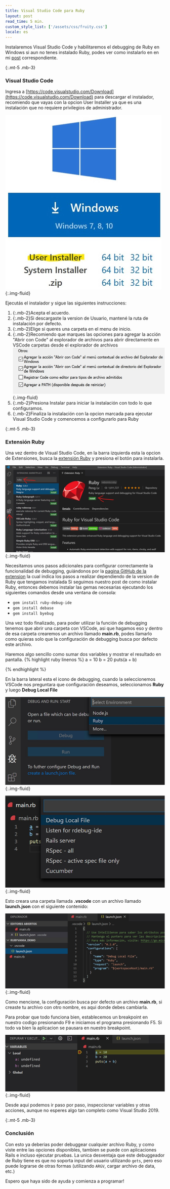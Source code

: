 ```yaml
---
title: Visual Studio Code para Ruby
layout: post
read_time: 5 min.
custom_style_list: ['/assets/css/fruity.css']
locale: es
---
```

Instalaremos Visual Studio Code y habilitaremos el debugging de Ruby en Windows si aun no tenes instalado Ruby, podes ver como instalarlo en en mi [post](/2020/01/09/installation.html) correspondiente.

{:.mt-5 .mb-3}
### Visual Studio Code

Ingresa a [https://code.visualstudio.com/Download](https://code.visualstudio.com/Download) para descargar el instalador, recomiendo que vayas con la opcion User Installer ya que es una instalación que no requiere privilegios de administrador.

![Descarga VSCode](/assets/images/posts/vscode/download.jpg){:.img-fluid}

Ejecutás el instalador y sigue las siguientes instrucciones:

1. {:.mb-2}Acepta el acuerdo.
2. {:.mb-2}Si descargaste la version de Usuario, mantené la ruta de instalación por defecto.
3. {:.mb-2}Elige si queres una carpeta en el menu de inicio.
4. {:.mb-2}Recomiendo que marques las opciones para agregar la acción "Abrir con Code" al explorador de archivos para abrir directamente en VSCode carpetas desde el explorador de archivos
![Opciones Explorer](/assets/images/posts/vscode/options.jpg){:.img-fluid}
5. {:.mb-2}Presiona Instalar para iniciar la instalación con todo lo que configuramos.
6. {:.mb-2}Finaliza la instalación con la opcion marcada para ejecutar Visual Studio Code y comencemos a configurarlo para Ruby

{:.mt-5 .mb-3}
### Extensión Ruby

Una vez dentro de Visual Studio Code, en la barra izquierda esta la opcion de Extensiones, busca la [extensión Ruby](https://marketplace.visualstudio.com/items?itemName=rebornix.Ruby) y presiona el botón para instalarla.

![Extension](/assets/images/posts/vscode/extension.jpg){:.img-fluid}

Necesitamos unos pasos adicionales para configurar correctamente la funcionalidad de debugging, guiándonos por la [pagina GitHub de la extension](https://github.com/rubyide/vscode-ruby/blob/master/docs/debugger.md) la cual indica los pasos a realizar dependiendo de la version de Ruby que tengamos instalada
Si seguimos nuestro post de como instalar Ruby, entonces debemos instalar las gemas necesarias ejecutando los siguientes comandos desde una ventana de consola:

- `gem install ruby-debug-ide`
- `gem install debase`
- `gem install byebug`

Una vez todo finalizado, para poder utilizar la función de debugging tenemos que abrir una carpeta con VSCode, asi que hagamos eso y dentro de esa carpeta crearemos un archivo llamado **main.rb**, podes llamarlo como quieras solo que la configuración de debugging busca por defecto este archivo.

Haremos algo sencillo como sumar dos variables y mostrar el resultado en pantalla.
{% highlight ruby linenos %}
a = 10
b = 20
puts(a + b)

{% endhighlight %}

En la barra lateral esta el icono de debugging, cuando la seleccionemos VSCode nos preguntara que configuración deseamos, seleccionamos **Ruby** y luego **Debug Local File**

![Debug Selection](/assets/images/posts/vscode/debug_selection.jpg){:.img-fluid}

![Debug Mode](/assets/images/posts/vscode/debug_mode.jpg){:.img-fluid}

Esto creara una carpeta llamada **.vscode** con un archivo llamado **launch.json** con el siguiente contenido:

![Debug Config](/assets/images/posts/vscode/launch_content.jpg){:.img-fluid}

Como mencione, la configuración busca por defecto un archivo **main.rb**, si creaste tu archivo con otro nombre, es aqui donde debes cambiarla.

Para probar que todo funciona bien, establecemos un breakpoint en nuestro codigo presionando F9 e iniciamos el programa presionando F5. Si todo va bien la aplicacion se pausara en nuestro breakpoint.

![Debugging](/assets/images/posts/vscode/debugging.jpg){:.img-fluid}

Desde aqui podemos ir paso por paso, inspeccionar variables y otras acciones, aunque no esperes algo tan completo como Visual Studio 2019.

{:.mt-5 .mb-3}
### Conclusión

Con esto ya deberias poder debuggear cualquier archivo Ruby, y como viste entre las opciones disponibles, tambien se puede con aplicaciones Rails e incluso ejecutar pruebas.
La unica desventaja que este debuggeador de Ruby tiene es que no soporta input del usuario utilizando `gets`, pero eso puede lograrse de otras formas (utilizando `ARGV`, cargar archivo de data, etc.)

Espero que haya sido de ayuda y comienza a programar!